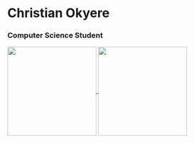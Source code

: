 # Christian Okyere


### Computer Science Student

<!--
**jukent/jukent** is a ✨ _special_ ✨ repository because its `README.md` (this file) appears on your GitHub profile.

Here are some ideas to get you started:

- 🔭 I’m currently working on ...
- 🌱 I’m currently learning ...
- 👯 I’m looking to collaborate on ...
- 🤔 I’m looking for help with ...
- 💬 Ask me about ...
- 📫 How to reach me: ...
- 😄 Pronouns: ...
- ⚡ Fun fact: ...
-->



<a href="https://github.com/Christian-Kofi-Okyere/github-readme-stats">
  <img height=200 align="center" src="https://github-readme-stats.vercel.app/api?username=Christian-Kofi-Okyere&theme=dark&rank_icon=github" />
</a>
<a href="https://github.com/Christian-Kofi-Okyere/convoychat">
  <img height=200 align="center" src="https://github-readme-stats.vercel.app/api/top-langs?username=jukent&layout=compact&langs_count=8&card_width=320&theme=dark" />
</a>
